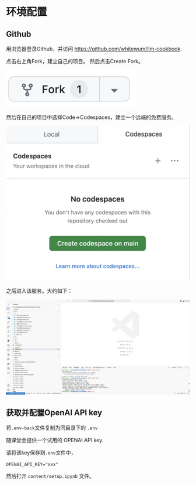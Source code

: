 # 环境配置

## Github

用浏览器登录Github，并访问 https://github.com/whitewum/llm-cookbook.

点击右上角Fork，建立自己的项目。  然后点击Create Fork。

![](../figures/Snipaste_2024-04-23_17-55-21.png)

然后在自己的项目中选择Code->Codespaces，建立一个远端的免费服务。

![](../figures/Snipaste_2024-04-23_17-53-41.png)

之后进入该服务。大约如下：

![](../figures/vscode.png)


## 获取并配置OpenAI API key

将`.env-back`文件复制为同目录下的 `.env`

随课堂会提供一个试用的 OPENAI API key. 

请将该key保存到`.env`文件中，

```
OPENAI_API_KEY="xxx"
```  

然后打开 `content/setup.ipynb` 文件。
